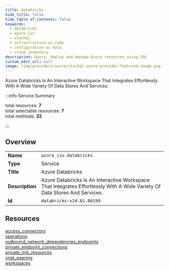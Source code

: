 ```yaml
---
title: databricks
hide_title: false
hide_table_of_contents: false
keywords:
  - databricks
  - azure_isv
  - stackql
  - infrastructure-as-code
  - configuration-as-data
  - cloud inventory
description: Query, deploy and manage Azure resources using SQL
custom_edit_url: null
image: /img/providers/azure/stackql-azure-provider-featured-image.png
---
```


Azure Databricks Is An Interactive Workspace That Integrates Effortlessly With A Wide Variety Of Data Stores And Services.  
    
:::info Service Summary

<div class="row">
<div class="providerDocColumn">
<span>total resources:&nbsp;<b>7</b></span><br />
<span>total selectable resources:&nbsp;<b>7</b></span><br />
<span>total methods:&nbsp;<b>32</b></span><br />
</div>
</div>

:::

## Overview
<table><tbody>
<tr><td><b>Name</b></td><td><code>azure_isv.databricks</code></td></tr>
<tr><td><b>Type</b></td><td>Service</td></tr>
<tr><td><b>Title</b></td><td>Azure Databricks</td></tr>
<tr><td><b>Description</b></td><td>Azure Databricks Is An Interactive Workspace That Integrates Effortlessly With A Wide Variety Of Data Stores And Services.</td></tr>
<tr><td><b>Id</b></td><td><code>databricks:v24.01.00199</code></td></tr>
</tbody></table>

## Resources
<div class="row">
<div class="providerDocColumn">
<a href="/providers/azure_isv/databricks/access_connectors/">access_connectors</a><br />
<a href="/providers/azure_isv/databricks/operations/">operations</a><br />
<a href="/providers/azure_isv/databricks/outbound_network_dependencies_endpoints/">outbound_network_dependencies_endpoints</a><br />
<a href="/providers/azure_isv/databricks/private_endpoint_connections/">private_endpoint_connections</a><br />
</div>
<div class="providerDocColumn">
<a href="/providers/azure_isv/databricks/private_link_resources/">private_link_resources</a><br />
<a href="/providers/azure_isv/databricks/vnet_peering/">vnet_peering</a><br />
<a href="/providers/azure_isv/databricks/workspaces/">workspaces</a><br />
</div>
</div>
